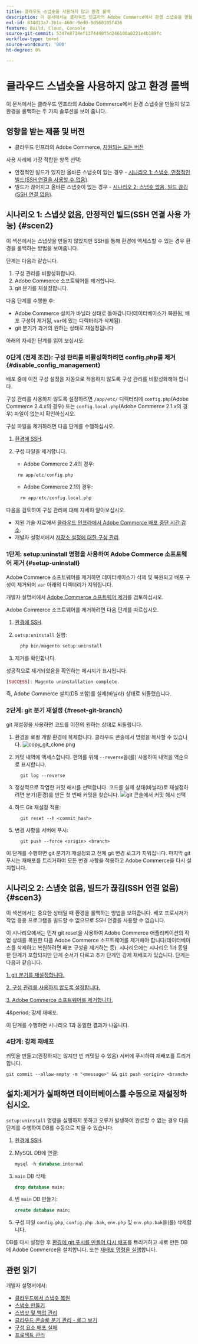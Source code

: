 ```yaml
---
title: 클라우드 스냅숏을 사용하지 않고 환경 롤백
description: 이 문서에서는 클라우드 인프라의 Adobe Commerce에서 환경 스냅숏을 만들지 않고 환경을 롤백하는 두 가지 솔루션을 보여 줍니다.
exl-id: 834d13a7-3b1a-460c-9ed0-9d560105f436
feature: Build, Cloud, Console
source-git-commit: 5347e8714ef1374440f5d246100a0221e4b189fc
workflow-type: tm+mt
source-wordcount: '800'
ht-degree: 0%

---
```


# 클라우드 스냅숏을 사용하지 않고 환경 롤백

이 문서에서는 클라우드 인프라의 Adobe Commerce에서 환경 스냅숏을 만들지 않고 환경을 롤백하는 두 가지 솔루션을 보여 줍니다.

## 영향을 받는 제품 및 버전

* 클라우드 인프라의 Adobe Commerce, [지원되는 모든 버전](https://magento.com/sites/default/files/magento-software-lifecycle-policy.pdf)

사용 사례에 가장 적합한 항목 선택:

* 안정적인 빌드가 있지만 올바른 스냅숏이 없는 경우 - [시나리오 1: 스냅숏, 안정적인 빌드(SSH 연결을 사용할 수 없음)](#scen2).
* 빌드가 끊어지고 올바른 스냅숏이 없는 경우 - [시나리오 2: 스냅숏 없음, 빌드 끊김(SSH 연결 없음)](#scen3).

## 시나리오 1: 스냅샷 없음, 안정적인 빌드(SSH 연결 사용 가능) {#scen2}

이 섹션에서는 스냅샷을 만들지 않았지만 SSH를 통해 환경에 액세스할 수 있는 경우 환경을 롤백하는 방법을 보여줍니다.

단계는 다음과 같습니다.

1. 구성 관리를 비활성화합니다.
1. Adobe Commerce 소프트웨어를 제거합니다.
1. git 분기를 재설정합니다.

다음 단계를 수행한 후:

* Adobe Commerce 설치가 바닐라 상태로 돌아갑니다(데이터베이스가 복원됨, 배포 구성이 제거됨, `var`에 있는 디렉터리가 삭제됨).
* git 분기가 과거의 원하는 상태로 재설정됩니다

아래의 자세한 단계를 읽어 보십시오.

### 0단계 (전제 조건): 구성 관리를 비활성화하려면 config.php를 제거 {#disable_config_management}

배포 중에 이전 구성 설정을 자동으로 적용하지 않도록 구성 관리를 비활성화해야 합니다.

구성 관리를 사용하지 않도록 설정하려면 `/app/etc/` 디렉터리에 `config.php`(Adobe Commerce 2.4.x의 경우) 또는 `config.local.php`(Adobe Commerce 2.1.x의 경우) 파일이 없는지 확인하십시오.

구성 파일을 제거하려면 다음 단계를 수행하십시오.

1. [환경에 SSH](https://experienceleague.adobe.com/docs/commerce-cloud-service/user-guide/develop/secure-connections.html).
1. 구성 파일을 제거합니다.
   * Adobe Commerce 2.4의 경우:

   ```php
    rm app/etc/config.php
   ```

   * Adobe Commerce 2.1의 경우:

   ```php
     rm app/etc/config.local.php
   ```

다음을 검토하여 구성 관리에 대해 자세히 알아보십시오.

* 지원 기술 자료에서 [클라우드 인프라에서 Adobe Commerce 배포 중단 시간 감소](/help/how-to/general/magento-cloud-reduce-deployment-downtime-with-configuration-management.md).
* 개발자 설명서에서 [저장소 설정에 대한 구성 관리](https://experienceleague.adobe.com/docs/commerce-cloud-service/user-guide/configure-store/store-settings.html).

### 1단계: setup:uninstall 명령을 사용하여 Adobe Commerce 소프트웨어 제거 {#setup-uninstall}


Adobe Commerce 소프트웨어를 제거하면 데이터베이스가 삭제 및 복원되고 배포 구성이 제거되며 `var` 아래의 디렉터리가 지워집니다.

개발자 설명서에서 [Adobe Commerce 소프트웨어 제거](https://experienceleague.adobe.com/docs/commerce-operations/installation-guide/tutorials/uninstall.html)를 검토하십시오.

Adobe Commerce 소프트웨어를 제거하려면 다음 단계를 따르십시오.

1. [환경에 SSH](https://experienceleague.adobe.com/docs/commerce-cloud-service/user-guide/develop/secure-connections.html).
1. `setup:uninstall` 실행:

   ```php
     php bin/magento setup:uninstall
   ```

1. 제거를 확인합니다.

성공적으로 제거되었음을 확인하는 메시지가 표시됩니다.

```php
[SUCCESS]: Magento uninstallation complete.
```

즉, Adobe Commerce 설치(DB 포함)를 실제(바닐라) 상태로 되돌렸습니다.

### 2단계: git 분기 재설정 {#reset-git-branch}

git 재설정을 사용하면 코드를 이전의 원하는 상태로 되돌립니다.

1. 환경을 로컬 개발 환경에 복제합니다. 클라우드 콘솔에서 명령을 복사할 수 있습니다.    ![copy_git_clone.png](assets/copy_git_clone.png)
1. 커밋 내역에 액세스합니다. 편의를 위해 `--reverse`을(를) 사용하여 내역을 역순으로 표시합니다.

   ```git
     git log --reverse
   ```

1. 정상적으로 작업한 커밋 해시를 선택합니다. 코드를 실제 상태(바닐라)로 재설정하려면 분기(환경)를 만든 첫 번째 커밋을 찾습니다.    ![git 콘솔에서 커밋 해시 선택](assets/select_commit_hash.png)
1. 하드 Git 재설정 적용:

   ```git
     git reset --h <commit_hash>
   ```

1. 변경 사항을 서버에 푸시:

   ```git
     git push --force <origin> <branch>
   ```

이 단계를 수행하면 git 분기가 재설정되고 전체 git 변경 로그가 지워집니다. 마지막 git 푸시는 재배포를 트리거하여 모든 변경 사항을 적용하고 Adobe Commerce을 다시 설치합니다.

## 시나리오 2: 스냅숏 없음, 빌드가 끊김(SSH 연결 없음) {#scen3}

이 섹션에서는 중요한 상태일 때 환경을 롤백하는 방법을 보여줍니다. 배포 프로시저가 작업 응용 프로그램을 빌드할 수 없으므로 SSH 연결을 사용할 수 없습니다.

이 시나리오에서는 먼저 git reset을 사용하여 Adobe Commerce 애플리케이션의 작업 상태를 복원한 다음 Adobe Commerce 소프트웨어를 제거해야 합니다(데이터베이스를 삭제하고 복원하려면 배포 구성을 제거하는 등). 시나리오에는 시나리오 1과 동일한 단계가 포함되지만 단계 순서가 다르고 추가 단계인 강제 재배포가 있습니다. 단계는 다음과 같습니다.

[1. git 분기를 재설정합니다.](/help/how-to/general/reset-environment-on-cloud.md#reset-git-branch)

[2. 구성 관리를 사용하지 않도록 설정합니다.](/help/how-to/general/reset-environment-on-cloud.md#disable_config_management)

[3. Adobe Commerce 소프트웨어를 제거합니다.](/help/how-to/general/reset-environment-on-cloud.md#setup-uninstall)

4&amp;period; 강제 재배포.

이 단계를 수행하면 시나리오 1과 동일한 결과가 나옵니다.

### 4단계: 강제 재배포

커밋을 만들고(권장하지는 않지만 빈 커밋일 수 있음) 서버에 푸시하여 재배포를 트리거합니다.

```git
git commit --allow-empty -m "<message>" && git push <origin> <branch>
```

## 설치:제거가 실패하면 데이터베이스를 수동으로 재설정하십시오.

`setup:uninstall` 명령을 실행하지 못하고 오류가 발생하여 완료할 수 없는 경우 다음 단계를 수행하여 DB를 수동으로 지울 수 있습니다.

1. [환경에 SSH](https://experienceleague.adobe.com/docs/commerce-cloud-service/user-guide/develop/secure-connections.html).
1. MySQL DB에 연결:

   ```sql
   mysql -h database.internal
   ```

1. `main` DB 삭제:

   ```sql
   drop database main;
   ```

1. 빈 `main` DB 만들기:

   ```sql
   create database main;
   ```

1. 구성 파일 `config.php`, `config.php` `.bak`, `env.php` 및 `env.php.bak`을(를) 삭제합니다.

DB를 다시 설정한 후 [환경에 git 푸시를 만들어 다시 배포](https://experienceleague.adobe.com/docs/commerce-cloud-service/user-guide/dev-tools/cloud-cli.html#git-commands)를 트리거하고 새로 만든 DB에 Adobe Commerce을 설치합니다. 또는 [재배포 명령을 실행](https://experienceleague.adobe.com/docs/commerce-cloud-service/user-guide/dev-tools/cloud-cli.html#environment-commands)합니다.

## 관련 읽기

개발자 설명서에서:

* [클라우드에서 스냅숏 복원](https://experienceleague.adobe.com/en/docs/commerce-cloud-service/user-guide/develop/storage/snapshots#restore-a-manual-backup)
* [스냅숏 만들기](https://experienceleague.adobe.com/en/docs/commerce-cloud-service/user-guide/develop/storage/snapshots#create-a-manual-backup)
* [스냅샷 및 백업 관리](https://experienceleague.adobe.com/en/docs/commerce-cloud-service/user-guide/develop/storage/snapshots)
* [클라우드 콘솔로 분기 관리 - 로그 보기](https://experienceleague.adobe.com/docs/commerce-cloud-service/user-guide/project/console-branches.html?lang=en#view-logs)
* [구성 요소 배포 실패](https://experienceleague.adobe.com/docs/commerce-cloud-service/user-guide/develop/deploy/recover-failed-deployment.html)
* [프로젝트 관리](https://experienceleague.adobe.com/docs/commerce-cloud-service/user-guide/project/overview.html#configure-the-project)
